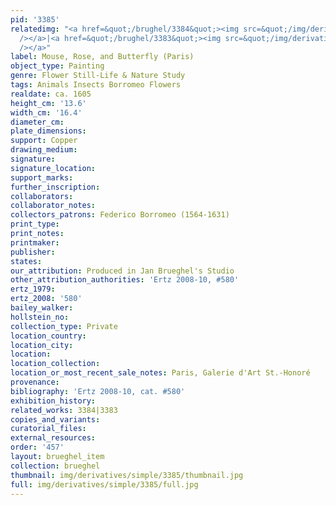 ```yaml
---
pid: '3385'
relatedimg: "<a href=&quot;/brughel/3384&quot;><img src=&quot;/img/derivatives/simple/3384/thumbnail.jpg&quot;
  /></a>|<a href=&quot;/brughel/3383&quot;><img src=&quot;/img/derivatives/simple/3383/thumbnail.jpg&quot;
  /></a>"
label: Mouse, Rose, and Butterfly (Paris)
object_type: Painting
genre: Flower Still-Life & Nature Study
tags: Animals Insects Borromeo Flowers
realdate: ca. 1605
height_cm: '13.6'
width_cm: '16.4'
diameter_cm: 
plate_dimensions: 
support: Copper
drawing_medium: 
signature: 
signature_location: 
support_marks: 
further_inscription: 
collaborators: 
collaborator_notes: 
collectors_patrons: Federico Borromeo (1564-1631)
print_type: 
print_notes: 
printmaker: 
publisher: 
states: 
our_attribution: Produced in Jan Brueghel's Studio
other_attribution_authorities: 'Ertz 2008-10, #580'
ertz_1979: 
ertz_2008: '580'
bailey_walker: 
hollstein_no: 
collection_type: Private
location_country: 
location_city: 
location: 
location_collection: 
location_or_most_recent_sale_notes: Paris, Galerie d'Art St.-Honoré
provenance: 
bibliography: 'Ertz 2008-10, cat. #580'
exhibition_history: 
related_works: 3384|3383
copies_and_variants: 
curatorial_files: 
external_resources: 
order: '457'
layout: brueghel_item
collection: brueghel
thumbnail: img/derivatives/simple/3385/thumbnail.jpg
full: img/derivatives/simple/3385/full.jpg
---
```


